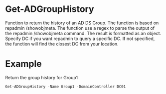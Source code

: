 # Get-ADGroupHistory
Function to return the history of an AD DS Group.
The function is based on repadmin /showobjmeta. The function use a regex to parse the output of the repadmin /showobjmeta command. The result is formatted as an object.
Specify DC if you want repadmin to query a specific DC. If not specified, the function will find the closest DC from your location.


# Example
Return the group history for Group1
```powershell
Get-ADGroupHistory -Name Group1 -DomainController DC01
```

